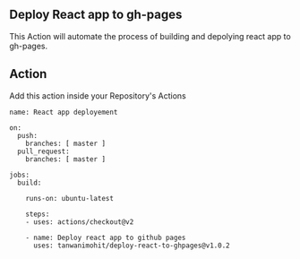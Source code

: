 ## Deploy React app to gh-pages 

This Action will automate the process of building and depolying react app to gh-pages.

## Action 
Add this action inside your Repository's Actions

```
name: React app deployement

on:
  push:
    branches: [ master ]
  pull_request:
    branches: [ master ]

jobs:
  build:

    runs-on: ubuntu-latest
    
    steps:
    - uses: actions/checkout@v2

    - name: Deploy react app to github pages
      uses: tanwanimohit/deploy-react-to-ghpages@v1.0.2
```
